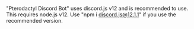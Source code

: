 "Pterodactyl Discord Bot" uses discord.js v12 and is recommended to use.
This requires node.js v12. Use "npm i discord.js@12.1.1" if you use the recommended version.
